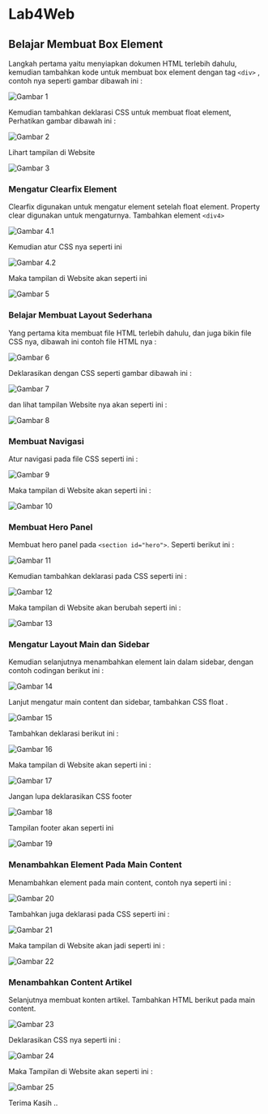 # Lab4Web
## Belajar Membuat Box Element

Langkah pertama yaitu menyiapkan dokumen HTML terlebih dahulu, kemudian tambahkan kode
untuk membuat box element dengan tag `<div>` , contoh nya seperti gambar dibawah ini :

![Gambar 1](img/ss1.png)

Kemudian tambahkan deklarasi CSS untuk membuat float element, Perhatikan gambar dibawah ini :

![Gambar 2](img/ss2.png)

Lihart tampilan di Website 

![Gambar 3](img/ss3.png)

### Mengatur Clearfix Element

Clearfix digunakan untuk mengatur element setelah float element. Property clear digunakan untuk mengaturnya.
Tambahkan element `<div4>` 

![Gambar 4.1](img/ss4.1.png)

Kemudian atur CSS nya seperti ini 

![Gambar 4.2](img/ss4.2.png)

Maka tampilan di Website akan seperti ini 

![Gambar 5](img/ss5.png)

### Belajar Membuat Layout Sederhana

Yang pertama kita membuat file HTML terlebih dahulu, dan juga bikin file CSS nya, dibawah ini contoh file HTML nya :

![Gambar 6](img/ss6.png)

Deklarasikan dengan CSS seperti gambar dibawah ini :

![Gambar 7](img/ss8.png)

dan lihat tampilan Website nya akan seperti ini :

![Gambar 8](img/ss9.png)

### Membuat Navigasi

Atur navigasi pada file CSS seperti ini :

![Gambar 9](img/ss10.png)

Maka tampilan di Website akan seperti ini :

![Gambar 10](img/ss11.png)

### Membuat Hero Panel

Membuat hero panel pada `<section id="hero">`. Seperti berikut ini :

![Gambar 11](img/ss12.png)

Kemudian tambahkan deklarasi pada CSS seperti ini :

![Gambar 12](img/ss13.png)

Maka tampilan di Website akan berubah seperti ini :

![Gambar 13](img/ss14.png)

### Mengatur Layout Main dan Sidebar

Kemudian selanjutnya menambahkan element lain dalam sidebar, dengan contoh codingan berikut ini :

![Gambar 14](img/ss16.png)

Lanjut mengatur main content dan sidebar, tambahkan CSS float .

![Gambar 15](img/ss15.png)

Tambahkan deklarasi berikut ini :

![Gambar 16](img/ss17.png)

Maka tampilan di Website akan seperti ini :

![Gambar 17](img/ss18.png)

Jangan lupa deklarasikan CSS footer 

![Gambar 18](img/ss19.png)

Tampilan footer akan seperti ini 

![Gambar 19](img/ss20.png)

### Menambahkan Element Pada Main Content

Menambahkan element pada main content, contoh nya seperti ini :

![Gambar 20](img/ss21.png)

Tambahkan juga deklarasi pada CSS seperti ini :

![Gambar 21](img/ss22.png)

Maka tampilan di Website akan jadi seperti ini :

![Gambar 22](img/ss23.png)

### Menambahkan Content Artikel

Selanjutnya membuat konten artikel. Tambahkan HTML berikut pada main content.

![Gambar 23](img/ss24.png)

Deklarasikan CSS nya seperti ini :

![Gambar 24](img/ss25.png)

Maka Tampilan di Website akan seperti ini :

![Gambar 25](img/ss26.png)

Terima Kasih ..